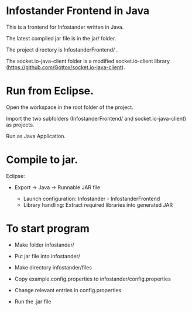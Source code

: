 # Infostander Frontend in Java
This is a frontend for Infostander written in Java.

The latest compiled jar file is in the jar/ folder.

The project directory is InfostanderFrontend/ .

The socket.io-java-client folder is a modified socket.io-client library (https://github.com/Gottox/socket.io-java-client).

# Run from Eclipse.
Open the workspace in the root folder of the project.

Import the two subfolders (InfostanderFrontend/ and socket.io-java-client) as projects.

Run as Java Application.

# Compile to jar.
Eclipse:

  - Export -> Java -> Runnable JAR file
  
    - Launch configuration: Infostander - InfostanderFrontend
    - Library handling: Extract required libraries into generated JAR

# To start program
- Make folder infostander/

- Put jar file into infostander/

- Make directory infostander/files

- Copy example.config.properties to infostander/config.properties

- Change relevant entries in config.properties

- Run the .jar file
